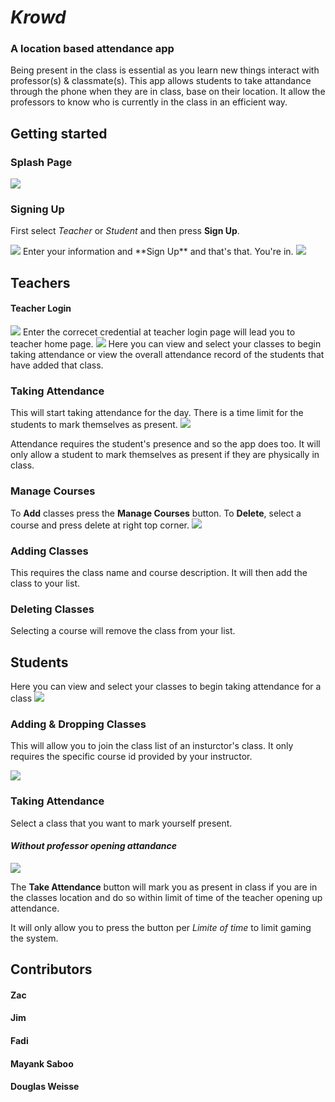 # *Krowd*

### A location based attendance app

Being present in the class is essential as you learn new things interact with professor(s) & classmate(s). This app allows students to take attandance through the phone when they are in class, base on their location. It allow the professors to know who is currently in the class in an efficient way.

## Getting started

### Splash Page
<img src="https://i.imgur.com/5peW7Mg.gif" class="screenshot">

### Signing Up
First select *Teacher* or *Student* and then press **Sign Up**.

<img src="https://i.imgur.com/5DCS7oG.gif" class="screenshot">
Enter your information and **Sign Up** and that's that. You're in.

<img src="https://i.imgur.com/kw1kPsu.gif" class="screenshot">

## Teachers
#### Teacher Login
<img src="https://i.imgur.com/Q4auFtS.gif" class="screenshot">
Enter the correcet credential at teacher login page will lead you to teacher home page.

<img src="https://i.imgur.com/HMmT9F2.png" class="screenshot">
Here you can view and select your classes to begin taking attendance or view the overall attendance record of the students that have added that class.

### Taking Attendance
This will start taking attendance for the day. There is a time limit for the students to mark themselves as present.
<img src="https://i.imgur.com/nhVtdpO.gif" class="screenshot">

Attendance requires the student's presence and so the app does too. It will only allow a student to mark themselves as present if they are physically in class.
### Manage Courses
To **Add** classes press the **Manage Courses** button.
To **Delete**, select a course and press delete at right top corner.
<img src="https://i.imgur.com/aimnCNA.gif" class="screenshot">

### Adding Classes
This requires the class name and course description. It will then add the class to your list.

### Deleting Classes
Selecting a course will remove the class from your list.

## Students
Here you can view and select your classes to begin taking attendance for a class
<img src="https://i.imgur.com/EBxEofy.gif" class="screenshot">

### Adding & Dropping Classes
This will allow you to join the class list of an insturctor's class. It only requires the specific course id provided by your instructor.

<img src="https://i.imgur.com/Q3wHRCW.gif" class="screenshot">

### Taking Attendance
Select a class that you want to mark yourself present.
#### *Without professor opening attandance*
<img src="https://i.imgur.com/3VlLnZP.gif" class="screenshot">

The **Take Attendance** button will mark you as present in class if you are in the classes location and do so within limit of time of the teacher opening up attendance.

It will only allow you to press the button per *Limite of time* to limit gaming the system.
## Contributors
#### Zac
#### Jim
#### Fadi
#### Mayank Saboo
#### Douglas Weisse

